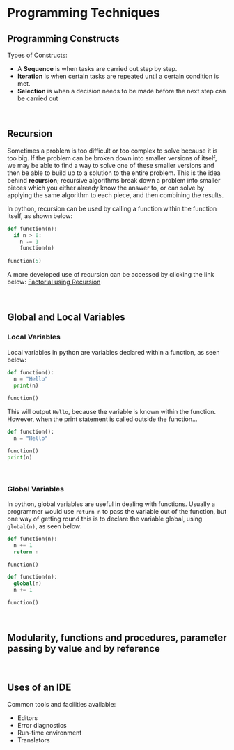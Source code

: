 # Programming Techniques

## Programming Constructs
Types of Constructs:
- A **Sequence** is when tasks are carried out step by step.
- **Iteration** is when certain tasks are repeated until a certain condition is met.
- **Selection** is when a decision needs to be made before the next step can be carried out

<br>

## Recursion

Sometimes a problem is too difficult or too complex to solve because it is too big. If the problem can be broken down into smaller versions of itself, we may be able to find a way to solve one of these smaller versions and then be able to build up to a solution to the entire problem. This is the idea behind **recursion**; recursive algorithms break down a problem into smaller pieces which you either already know the answer to, or can solve by applying the same algorithm to each piece, and then combining the results.

In python, recursion can be used by calling a function within the function itself, as shown below:

```python
def function(n):
  if n > 0:
    n -= 1
    function(n)    
 
function(5)
```

A more developed use of recursion can be accessed by clicking the link below:
[Factorial using Recursion](https://github.com/JMorr4/Computer-Science/blob/main/Contents/Recursion.md)

<br>

## Global and Local Variables

### Local Variables

Local variables in python are variables declared within a function, as seen below:

```python
def function():
  n = "Hello"
  print(n)
  
function()
```

This will output ```Hello```, because the variable is known within the function. However, when the print statement is called outside the function...

```python
def function():
  n = "Hello"

function()
print(n)
```
<br>

### Global Variables

In python, global variables are useful in dealing with functions. Usually a programmer would use ```return n``` to pass the variable out of the function, but one way of getting round this is to declare the variable global, using ```global(n)```, as seen below:

``` python
def function(n):
  n += 1
  return n

function()
```

``` python
def function(n):
  global(n)
  n += 1

function()
```

<br>

## Modularity, functions and procedures, parameter passing by value and by reference

<br>

## Uses of an IDE

Common tools and facilities available:
- Editors
- Error diagnostics
- Run-time environment
- Translators

